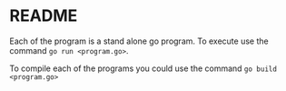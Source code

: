 # README

Each of the program is a stand alone go program. To execute use the command `go run <program.go>`.

To compile each of the programs you could use the command `go build <program.go>`

